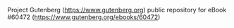 Project Gutenberg (https://www.gutenberg.org) public repository for eBook #60472 (https://www.gutenberg.org/ebooks/60472)
